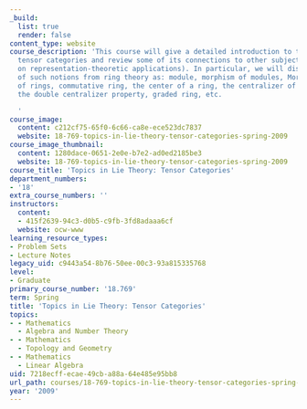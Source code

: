 ```yaml
---
_build:
  list: true
  render: false
content_type: website
course_description: 'This course will give a detailed introduction to the theory of
  tensor categories and review some of its connections to other subjects (with a focus
  on representation-theoretic applications). In particular, we will discuss categorifications
  of such notions from ring theory as: module, morphism of modules, Morita equivalence
  of rings, commutative ring, the center of a ring, the centralizer of a subring,
  the double centralizer property, graded ring, etc.

  '
course_image:
  content: c212cf75-65f0-6c66-ca8e-ece523dc7837
  website: 18-769-topics-in-lie-theory-tensor-categories-spring-2009
course_image_thumbnail:
  content: 1280dace-0651-2e0e-b7e2-ad0ed2185be3
  website: 18-769-topics-in-lie-theory-tensor-categories-spring-2009
course_title: 'Topics in Lie Theory: Tensor Categories'
department_numbers:
- '18'
extra_course_numbers: ''
instructors:
  content:
  - 415f2639-94c3-d0b5-c9fb-3fd8adaaa6cf
  website: ocw-www
learning_resource_types:
- Problem Sets
- Lecture Notes
legacy_uid: c9443a54-8b76-50ee-00c3-93a815335768
level:
- Graduate
primary_course_number: '18.769'
term: Spring
title: 'Topics in Lie Theory: Tensor Categories'
topics:
- - Mathematics
  - Algebra and Number Theory
- - Mathematics
  - Topology and Geometry
- - Mathematics
  - Linear Algebra
uid: 7218ecff-ecae-49cb-a88a-64e485e95bb8
url_path: courses/18-769-topics-in-lie-theory-tensor-categories-spring-2009
year: '2009'
---
```

